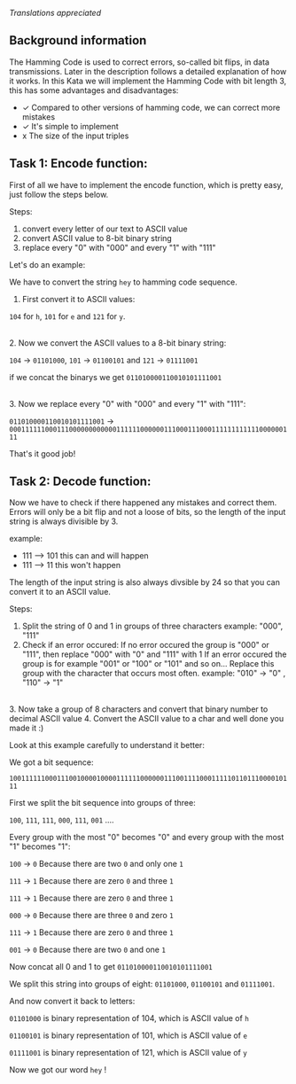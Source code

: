 *Translations appreciated*

## Background information

The Hamming Code is used to correct errors, so-called bit flips, in data transmissions. Later in the description follows a detailed explanation of how it works.
In this Kata we will implement the Hamming Code with bit length 3, this has some advantages and disadvantages:
- ✓ Compared to other versions of hamming code, we can correct more mistakes
- ✓ It's simple to implement
- x  The size of the input triples



## Task 1: Encode function:

First of all we have to implement the encode function, which is pretty easy, just follow the steps below.

Steps:
1. convert every letter of our text to ASCII value
2. convert ASCII value to 8-bit binary string
3. replace every "0" with "000" and every "1" with "111"

Let's do an example:

We have to convert the string ```hey``` to hamming code sequence.

1. First convert it to ASCII values:

```104``` for ```h```, ```101``` for ```e``` and ```121``` for ```y```.

<br>
2. Now we convert the ASCII values to a 8-bit binary string:

```104``` -> ```01101000```, ```101``` -> ```01100101``` and ```121``` -> ```01111001```

if we concat the binarys we get ```011010000110010101111001```

<br>
3. Now we replace every "0" with "000" and every "1" with "111":

```011010000110010101111001``` -> ```000111111000111000000000000111111000000111000111000111111111111000000111```

That's it good job!


## Task 2: Decode function:

Now we have to check if there happened any mistakes and correct them.
Errors will only be a bit flip and not a loose of bits, so the length of the input string is always divisible by 3.

example: 
- 111 --> 101  this can and will happen
- 111 --> 11   this won't happen

The length of the input string is also always divsible by 24 so that you can convert it to an ASCII value.

Steps:
1. Split the string of 0 and 1 in groups of three characters example: "000", "111"
2. Check if an error occured:
 If no error occured the group is "000" or "111", then replace "000" with "0" and "111" with 1
 If an error occured the group is for example "001" or "100" or "101" and so on...
 Replace this group with the character that occurs most often. example: "010" -> "0" , "110" -> "1" 
<br>
3. Now take a group of 8 characters and convert that binary number to decimal ASCII value
4. Convert the ASCII value to a char and well done you made it :)



Look at this example carefully to understand it better:

We got a bit sequence:

```100111111000111001000010000111111000000111001111000111110110111000010111``` 

First we split the bit sequence into groups of three:

```100```, ```111```, ```111```, ```000```, ```111```, ```001``` ....

Every group with the most "0" becomes "0" and every group with the most "1" becomes "1":

```100``` -> ```0``` Because there are two ```0``` and only one ```1```

```111``` -> ```1``` Because there are zero ```0``` and three ```1```

```111``` -> ```1``` Because there are zero ```0``` and three ```1```

```000``` -> ```0``` Because there are three ```0``` and zero ```1```

```111``` -> ```1``` Because there are zero ```0``` and three ```1```

```001``` -> ```0``` Because there are two ```0``` and one ```1```

Now concat all 0 and 1 to get ```011010000110010101111001```

We split this string into groups of eight:
```01101000```, ```01100101``` and ```01111001```.

And now convert it back to letters:

```01101000``` is binary representation of 104, which is ASCII value of ```h```

```01100101``` is binary representation of 101, which is ASCII value of ```e```

```01111001``` is binary representation of 121, which is ASCII value of ```y```

Now we got our word ```hey``` !








